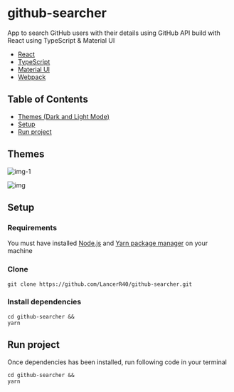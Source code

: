 # github-searcher
App to search GitHub users with their details using GitHub API build with React using TypeScript & Material UI
* [React](https://es.reactjs.org/)
* [TypeScript](https://www.typescriptlang.org/)
* [Material UI](https://mui.com/)
* [Webpack](https://webpack.js.org/)

## Table of Contents
* [Themes (Dark and Light Mode)](#themes)
* [Setup](#setup)
* [Run project](#run-project)

## Themes

![img-1](https://user-images.githubusercontent.com/77751686/210902280-a9ad72e0-301a-4fe9-95e1-6253f5462c25.png)

![img](https://user-images.githubusercontent.com/77751686/211316183-5c1ecc48-7dea-4c14-8483-3c407b8e9aa9.png)

## Setup

### Requirements
You must have installed [Node.js](https://nodejs.org/en/) and [Yarn package manager](https://classic.yarnpkg.com/lang/en/docs/install/#windows-stable) on your machine

### Clone
```$
git clone https://github.com/LancerR40/github-searcher.git
```

### Install dependencies
```$
cd github-searcher &&
yarn
```

## Run project
Once dependencies has been installed, run following code in your terminal
```$
cd github-searcher &&
yarn
```
